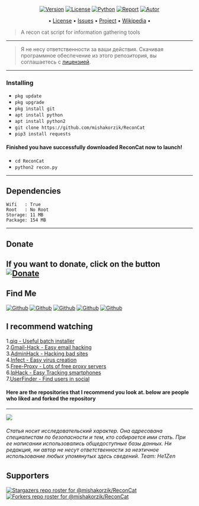 <p align="center">
<a href="https://github.com/mishakorzik/ReconCat"><img title="Version" src="https://img.shields.io/badge/Build-done-darkred?style=for-the-badge&logo="></a>
<a href="https://github.com/mishakorzik/ReconCat/blob/main/LICENSE"><img title="License" src="https://img.shields.io/badge/GNU-License 3.0-red?style=for-the-badge&logo=gnu"></a>
<a href=""><img title="Python" src="https://img.shields.io/badge/Made in-Ukraine-red?style=for-the-badge&logo=None"></a>
<a href="https://github.com/mishakorzik"><img title="Report" src="https://img.shields.io/badge/Copyring-2022-orange?style=for-the-badge&logo=github"></a>
<a href="https://github.com/mishakorzik"><img title="Autor" src="https://img.shields.io/badge/Author-mishakorzik-yellow?style=for-the-badge&logo=github"></a>

</p>

<p align="center">
• <a href="https://github.com/mishakorzik/ReconCat/blob/main/LICENSE">License</a> 
• <a href="https://github.com/mishakorzik/ReconCat/issues">Issues</a> 
• <a href="https://github.com/mishakorzik/ReconCat/projects">Project</a> 
• <a href="https://github.com/mishakorzik/ReconCat/wiki">Wikipedia</a> •

</p>

> A recon cat script for information gathering tools

---

> Я не несу ответственности за ваши действия. Скачивая программное обеспечение из этого репозитория, вы соглашаетесь с [лицензией](https://github.com/mishakorzik/ReconCat/blob/main/LICENSE).

----

### Installing

* `pkg update`
* `pkg upgrade`
* `pkg install git`
* `apt install python`
* `apt install python2`
* `git clone https://github.com/mishakorzik/ReconCat`
* `pip3 install requests`


#### Finished you have successfully downloaded ReconCat now to launch!

* `cd ReconCat`
* `python2 recon.py`

-----
## Dependencies

```
Wifi   : True
Root   : No Root
Storage: 11 MB
Package: 154 MB
```

------
## Donate

**If you want to donate, click on the button**
<a href="https://www.buymeacoffee.com/misakorzik"><img title="Donate" src="https://img.shields.io/badge/Donate-ReconCat-yellow?style=for-the-badge&logo=github"></a>
-------

## Find Me 
[![Github](https://img.shields.io/badge/Reddit-MishaKorzhik-red?style=for-the-badge&logo=reddit)](https://www.reddit.com/u/Necessary_Mammoth368?utm_medium=android_app&utm_source=share)
[![Github](https://img.shields.io/badge/TELEGRAM-MishaKorzhik-orange?style=for-the-badge&logo=telegram)](https://t.me/MishaKorzhikTelegram)
[![Github](https://img.shields.io/badge/GitHub-MishaKorzhik-yellow?style=for-the-badge&logo=github)](https://github.com/mishakorzik)
[![Github](https://img.shields.io/badge/Twitter-MishaKorzhik-blue?style=for-the-badge&logo=twitter)](https://twitter.com/MishaKorzhik)
[![Github](https://img.shields.io/badge/Discord-He1Zen-blue?style=for-the-badge&logo=discord)](https://discord.gg/ce2XKTJ7h9)

## I recommend watching

1.<a href="https://github.com/mishakorzik/qiq">qiq - Useful batch installer</a> <br>
2.<a href="https://github.com/mishakorzik/Gmail-Hack">Gmail-Hack - Easy email hacking</a> <br>
3.<a href="https://github.com/mishakorzik/AdminHack">AdminHack - Hacking bad sites</a> <br>
4.<a href="https://github.com/mishakorzik/Infect">Infect - Easy virus creation</a> <br>
5.<a href="https://github.com/mishakorzik/Free-Proxy">Free-Proxy - Lots of free proxy servers</a> <br>
6.<a href="https://github.com/mishakorzik/IpHack">IpHack - Easy Tracking smartphones</a> <br>
7.<a href="https://github.com/mishakorzik/UserFinder">UserFinder - Find users in social</a> <br>

#### Here are the repositories that I recommend you look at. below are people who liked and forked the repository

-------------

<img src="https://github-readme-stats.vercel.app/api?username=mishakorzik&show_icons=true&theme=default&line_height=25&layout=compact" /></p>

###### Статья носит исследовательский характер. Она адресована специалистам по безопасности и тем, кто собирается ими стать. При ее написании использовались общедоступные базы данных. Ни редакция, ни автор не несут ответственности за неэтичное использование любых упомянутых здесь сведений. Team: He1Zen

## Supporters
[![Stargazers repo roster for @mishakorzik/ReconCat](https://reporoster.com/stars/mishakorzik/ReconCat)](https://github.com/mishakorzik/ReconCat/stargazers)
[![Forkers repo roster for @mishakorzik/ReconCat](https://reporoster.com/forks/mishakorzik/ReconCat)](https://github.com/mishakorzik/ReconCat/members)


